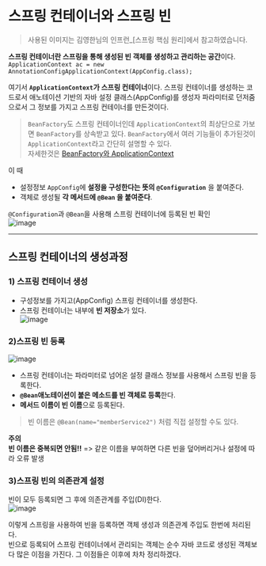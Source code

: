 # 스프링 컨테이너와 스프링 빈
    
> 사용된 이미지는 김영한님의 인프런_[스프링 핵심 원리]에서 참고하였습니다.   
  
    

**스프링 컨테이너란 스프링을 통해 생성된 빈 객체를 생성하고 관리하는 공간**이다.   
`ApplicationContext ac = new AnnotationConfigApplicationContext(AppConfig.class);`   

여기서 **`ApplicationContext`가 스프링 컨테이너**이다. 
스프링 컨테이너를 생성하는 코드로서 애노테이션 기반의 자바 설정 클래스(AppConfig)를 생성자 파라미터로 
던저줌으로서 그 정보를 가지고 스프링 컨테이너를 만든것이다.   
   
> `BeanFactory`도 스프링 컨테이너인데 `ApplicationContext`의 최상단으로 가보면 `BeanFactory`를 상속받고 있다. 
> `BeanFactory`에서 여러 기능들이 추가된것이 `ApplicationContext`라고 간단히 설명할 수 있다.   
> 자세한것은 [BeanFactory와 ApplicationContext](https://github.com/MJeong00/TIL/blob/main/BeanFactory%EC%99%80%20ApplicationContext.md)
  
이 때    
* 설정정보 `AppConfig`에 **설정을 구성한다는 뜻의 `@Configuration`** 을 붙여준다.
* 객체로 생성될 **각 메서드에 `@Bean` 을 붙여준다**. 
   
 `@Configuration`과 `@Bean`을 사용해 스프링 컨테이너에 등록된 빈 확인   
![image](https://user-images.githubusercontent.com/108853290/182786516-1bc06928-5c3d-4363-a637-29562640c43d.png)

-----------------------------------------------------------------------

   
## 스프링 컨테이너의 생성과정 ##
   
### 1) 스프링 컨테이너 생성 ###
* 구성정보를 가지고(AppConfig) 스프링 컨테이너를 생성한다.
* 스프링 컨테이너는 내부에 **빈 저장소**가 있다.   
![image](https://user-images.githubusercontent.com/108853290/182782501-75a158bb-41ad-42aa-8c33-4b5a9ff3f6db.png)   
     
### 2)스프링 빈 등록 ###
![image](https://user-images.githubusercontent.com/108853290/182783271-868428fa-f4f9-432f-800e-39117193bd04.png)   
* 스프링 컨테이너는 파라미터로 넘어온 설정 클래스 정보를 사용해서 스프링 빈을 등록한다.
* **`@Bean`애노테이션이 붙은 메소드를 빈 객체로 등록**한다.
* **메서드 이름이 빈 이름**으로 등록된다.
> 빈 이름은 `@Bean(name="memberService2")` 처럼 직접 설정할 수도 있다.    
   
**주의**   
**빈 이름은 중복되면 안됨!!** => 같은 이름을 부여하면 다른 빈을 덮어버리거나 설정에 따라 오류 발생   
  
### 3)스프링 빈의 의존관계 설정 ###
빈이 모두 등록되면 그 후에 의존관계를 주입(DI)한다.   
![image](https://user-images.githubusercontent.com/108853290/182785260-22538a0f-9fa4-4e75-82eb-ea1b459f353b.png)  
  
이렇게 스프링을 사용하여 빈을 등록하면 객체 생성과 의존관계 주입도 한번에 처리된다.    
빈으로 등록되어 스프링 컨테이너에서 관리되는 객체는 순수 자바 코드로 생성된 객체보다 많은 이점을 가진다. 그 이점들은 이후에 차차 정리하겠다.  

